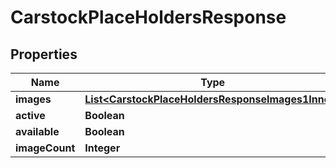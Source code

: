 

# CarstockPlaceHoldersResponse


## Properties

| Name | Type | Description | Notes |
|------------ | ------------- | ------------- | -------------|
|**images** | [**List&lt;CarstockPlaceHoldersResponseImages1Inner&gt;**](CarstockPlaceHoldersResponseImages1Inner.md) |  |  [optional] |
|**active** | **Boolean** |  |  [optional] |
|**available** | **Boolean** |  |  [optional] |
|**imageCount** | **Integer** |  |  [optional] |



